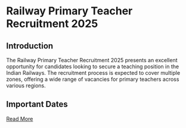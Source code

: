 # Railway Primary Teacher Recruitment 2025

## Introduction

The Railway Primary Teacher Recruitment 2025 presents an excellent opportunity for candidates looking to secure a teaching position in the Indian Railways. The recruitment process is expected to cover multiple zones, offering a wide range of vacancies for primary teachers across various regions.

## Important Dates
[Read More](https://sarkariresult.bpharmajobs.com/railway-primary-teacher-recruitment-2025/)
